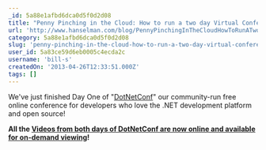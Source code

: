 ```yaml
---
_id: 5a88e1afbd6dca0d5f0d2d08
title: "Penny Pinching in the Cloud: How to run a two day Virtual Conference for $10"
url: 'http://www.hanselman.com/blog/PennyPinchingInTheCloudHowToRunATwoDayVirtualConferenceFor10.aspx'
category: 5a88e1afbd6dca0d5f0d2d08
slug: 'penny-pinching-in-the-cloud-how-to-run-a-two-day-virtual-conference-for-10'
user_id: 5a83ce59d6eb0005c4ecda2c
username: 'bill-s'
createdOn: '2013-04-26T12:33:51.000Z'
tags: []
---
```


We've just finished Day One of "<a href="http://www.dotnetconf.net/">DotNetConf</a>" our community-run free online conference for developers who love the .NET development platform and open source!

<strong>All the </strong><a href="http://live.dotnetconf.net/2013-04"><strong>Videos from both days of DotNetConf are now online and available for on-demand viewing</strong></a><strong>!</strong>
